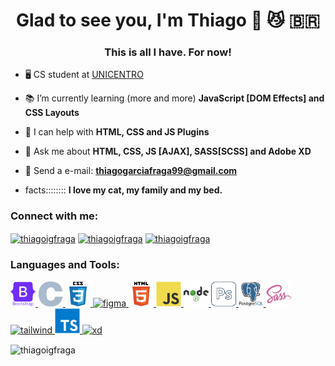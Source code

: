 <h1 align="center">Glad to see you, I'm Thiago 🦥 😼 🇧🇷</h1>
<h3 align="center">This is all I have. For now!</h3>

- 🖥️ CS student at [UNICENTRO](www3.unicentro.br)

- 📚 I’m currently learning (more and more) **JavaScript [DOM Effects] and CSS Layouts**

- 🤝 I can help with **HTML, CSS and JS Plugins**

- 💬 Ask me about **HTML, CSS, JS [AJAX], SASS[SCSS] and Adobe XD**

- 📧 Send a e-mail: **thiagogarciafraga99@gmail.com**

- facts:::::::: **I love my cat, my family and my bed.**

<h3 align="left">Connect with me:</h3>
<p align="left">
<a href="https://dev.to/thiagoigfraga" target="blank"><img align="center" src="https://cdn.jsdelivr.net/npm/simple-icons@3.0.1/icons/dev-dot-to.svg" alt="thiagoigfraga" height="30" width="40" /></a>
<a href="https://linkedin.com/in/thiagoigfraga" target="blank"><img align="center" src="https://cdn.jsdelivr.net/npm/simple-icons@3.0.1/icons/linkedin.svg" alt="thiagoigfraga" height="30" width="40" /></a>
<a href="https://fb.com/thiagoigfraga" target="blank"><img align="center" src="https://cdn.jsdelivr.net/npm/simple-icons@3.0.1/icons/facebook.svg" alt="thiagoigfraga" height="30" width="40" /></a>
</p>

<h3 align="left">Languages and Tools:</h3>
<p align="left"> <a href="https://getbootstrap.com" target="_blank"> <img src="https://raw.githubusercontent.com/devicons/devicon/master/icons/bootstrap/bootstrap-plain-wordmark.svg" alt="bootstrap" width="40" height="40"/> </a> <a href="https://www.cprogramming.com/" target="_blank"> <img src="https://raw.githubusercontent.com/devicons/devicon/master/icons/c/c-original.svg" alt="c" width="40" height="40"/> </a> <a href="https://www.w3schools.com/css/" target="_blank"> <img src="https://raw.githubusercontent.com/devicons/devicon/master/icons/css3/css3-original-wordmark.svg" alt="css3" width="40" height="40"/> </a> <a href="https://www.figma.com/" target="_blank"> <img src="https://www.vectorlogo.zone/logos/figma/figma-icon.svg" alt="figma" width="40" height="40"/> </a> <a href="https://www.w3.org/html/" target="_blank"> <img src="https://raw.githubusercontent.com/devicons/devicon/master/icons/html5/html5-original-wordmark.svg" alt="html5" width="40" height="40"/> </a> <a href="https://developer.mozilla.org/en-US/docs/Web/JavaScript" target="_blank"> <img src="https://raw.githubusercontent.com/devicons/devicon/master/icons/javascript/javascript-original.svg" alt="javascript" width="40" height="40"/> </a> <a href="https://nodejs.org" target="_blank"> <img src="https://raw.githubusercontent.com/devicons/devicon/master/icons/nodejs/nodejs-original-wordmark.svg" alt="nodejs" width="40" height="40"/> </a> <a href="https://www.photoshop.com/en" target="_blank"> <img src="https://raw.githubusercontent.com/devicons/devicon/master/icons/photoshop/photoshop-line.svg" alt="photoshop" width="40" height="40"/> </a> <a href="https://www.postgresql.org" target="_blank"> <img src="https://raw.githubusercontent.com/devicons/devicon/master/icons/postgresql/postgresql-original-wordmark.svg" alt="postgresql" width="40" height="40"/> </a> <a href="https://sass-lang.com" target="_blank"> <img src="https://raw.githubusercontent.com/devicons/devicon/master/icons/sass/sass-original.svg" alt="sass" width="40" height="40"/> </a> <a href="https://tailwindcss.com/" target="_blank"> <img src="https://www.vectorlogo.zone/logos/tailwindcss/tailwindcss-icon.svg" alt="tailwind" width="40" height="40"/> </a> <a href="https://www.typescriptlang.org/" target="_blank"> <img src="https://raw.githubusercontent.com/devicons/devicon/master/icons/typescript/typescript-original.svg" alt="typescript" width="40" height="40"/> </a> <a href="https://www.adobe.com/products/xd.html" target="_blank"> <img src="https://cdn.worldvectorlogo.com/logos/adobe-xd.svg" alt="xd" width="40" height="40"/> </a> </p>

<p><img align="center" src="https://github-readme-stats.vercel.app/api/top-langs?username=thiagoigfraga&show_icons=true&theme=dracula&locale=en&layout=compact" alt="thiagoigfraga" /></p>
